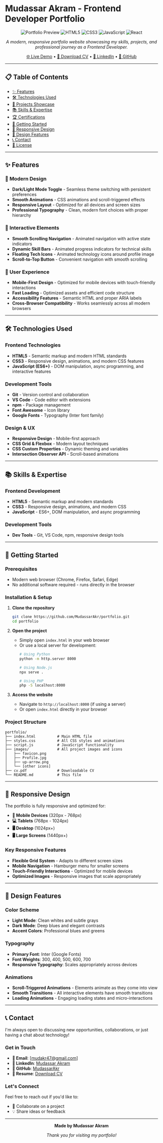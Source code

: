#  Mudassar Akram - Frontend Developer Portfolio

<div align="center">

![Portfolio Preview](https://img.shields.io/badge/Status-Live-brightgreen)
![HTML5](https://img.shields.io/badge/HTML5-E34F26?style=for-the-badge&logo=html5&logoColor=white)
![CSS3](https://img.shields.io/badge/CSS3-1572B6?style=for-the-badge&logo=css3&logoColor=white)
![JavaScript](https://img.shields.io/badge/JavaScript-F7DF1E?style=for-the-badge&logo=javascript&logoColor=black)
![React](https://img.shields.io/badge/React-20232A?style=for-the-badge&logo=react&logoColor=61DAFB)

*A modern, responsive portfolio website showcasing my skills, projects, and professional journey as a Frontend Developer.*

[🌐 Live Demo](https://mudassar-dev.vercel.app/) • [📄 Download CV](cv.pdf) • [💼 LinkedIn](https://www.linkedin.com/in/mudassar-akram-124115229/) • [🐙 GitHub](https://github.com/MudassarAkr)

</div>

---

## 📋 Table of Contents

- [✨ Features](#-features)
- [🛠️ Technologies Used](#️-technologies-used)
- [🎯 Projects Showcase](#-projects-showcase)
- [📚 Skills & Expertise](#-skills--expertise)
- [🏆 Certifications](#-certifications)
- [🚀 Getting Started](#-getting-started)
- [📱 Responsive Design](#-responsive-design)
- [🎨 Design Features](#-design-features)
- [📞 Contact](#-contact)
- [📄 License](#-license)

---

## ✨ Features

### 🎨 **Modern Design**
- **Dark/Light Mode Toggle** - Seamless theme switching with persistent preferences
- **Smooth Animations** - CSS animations and scroll-triggered effects
- **Responsive Layout** - Optimized for all devices and screen sizes
- **Professional Typography** - Clean, modern font choices with proper hierarchy

### 🚀 **Interactive Elements**
- **Smooth Scrolling Navigation** - Animated navigation with active state indicators
- **Dynamic Skill Bars** - Animated progress indicators for technical skills
- **Floating Tech Icons** - Animated technology icons around profile image
- **Scroll-to-Top Button** - Convenient navigation with smooth scrolling

### 📱 **User Experience**
- **Mobile-First Design** - Optimized for mobile devices with touch-friendly interactions
- **Fast Loading** - Optimized assets and efficient code structure
- **Accessibility Features** - Semantic HTML and proper ARIA labels
- **Cross-Browser Compatibility** - Works seamlessly across all modern browsers

---

## 🛠️ Technologies Used

### **Frontend Technologies**
- **HTML5** - Semantic markup and modern HTML standards
- **CSS3** - Responsive design, animations, and modern CSS features
- **JavaScript (ES6+)** - DOM manipulation, async programming, and interactive features


### **Development Tools**
- **Git** - Version control and collaboration
- **VS Code** - Code editor with extensions
- **npm** - Package management
- **Font Awesome** - Icon library
- **Google Fonts** - Typography (Inter font family)

### **Design & UX**
- **Responsive Design** - Mobile-first approach
- **CSS Grid & Flexbox** - Modern layout techniques
- **CSS Custom Properties** - Dynamic theming and variables
- **Intersection Observer API** - Scroll-based animations

---

## 📚 Skills & Expertise

### **Frontend Development**
- **HTML5**  - Semantic markup and modern standards
- **CSS3**  - Responsive design, animations, and modern CSS
- **JavaScript**  - ES6+, DOM manipulation, and async programming

### **Development Tools**
- **Dev Tools**  - Git, VS Code, npm, responsive design tools

---

## 🚀 Getting Started

### **Prerequisites**
- Modern web browser (Chrome, Firefox, Safari, Edge)
- No additional software required - runs directly in the browser

### **Installation & Setup**

1. **Clone the repository**
   ```bash
   git clone https://github.com/MudassarAkr/portfolio.git
   cd portfolio
   ```

2. **Open the project**
   - Simply open `index.html` in your web browser
   - Or use a local server for development:
     ```bash
     # Using Python
     python -m http.server 8000
     
     # Using Node.js
     npx serve .
     
     # Using PHP
     php -S localhost:8000
     ```

3. **Access the website**
   - Navigate to `http://localhost:8000` (if using a server)
   - Or open `index.html` directly in your browser

### **Project Structure**
```
portfolio/
├── index.html          # Main HTML file
├── styles.css          # All CSS styles and animations
├── script.js           # JavaScript functionality
├── images/             # All project images and icons
│   ├── favicon.png
│   ├── Profile.jpg
│   ├── up-arrow.png
│   └── [other icons]
├── cv.pdf              # Downloadable CV
└── README.md           # This file
```

---

## 📱 Responsive Design

The portfolio is fully responsive and optimized for:

- **📱 Mobile Devices** (320px - 768px)
- **💻 Tablets** (768px - 1024px)
- **🖥️ Desktop** (1024px+)
- **🖥️ Large Screens** (1440px+)

### **Key Responsive Features**
- **Flexible Grid System** - Adapts to different screen sizes
- **Mobile Navigation** - Hamburger menu for smaller screens
- **Touch-Friendly Interactions** - Optimized for mobile devices
- **Optimized Images** - Responsive images that scale appropriately

---

## 🎨 Design Features

### **Color Scheme**
- **Light Mode**: Clean whites and subtle grays
- **Dark Mode**: Deep blues and elegant contrasts
- **Accent Colors**: Professional blues and greens

### **Typography**
- **Primary Font**: Inter (Google Fonts)
- **Font Weights**: 300, 400, 500, 600, 700
- **Responsive Typography**: Scales appropriately across devices

### **Animations**
- **Scroll-Triggered Animations** - Elements animate as they come into view
- **Smooth Transitions** - All interactive elements have smooth transitions
- **Loading Animations** - Engaging loading states and micro-interactions

---

## 📞 Contact

I'm always open to discussing new opportunities, collaborations, or just having a chat about technology!

### **Get in Touch**
- **📧 Email**: [mudakr47@gmail.com]
- **💼 LinkedIn**: [Mudassar Akram](https://www.linkedin.com/in/mudassar-akram-124115229/)
- **🐙 GitHub**: [MudassarAkr](https://github.com/MudassarAkr)
- **📄 Resume**: [Download CV](cv.pdf)

### **Let's Connect**
Feel free to reach out if you'd like to:
- 🤝 Collaborate on a project
- 💡 Share ideas or feedback

---

<div align="center">

**Made by Mudassar Akram**

*Thank you for visiting my portfolio!*

</div> 